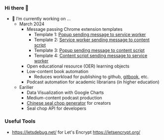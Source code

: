 ### Hi there 👋

- 🔭 I’m currently working on ...
  + March 2024
    + Message passing Chrome extension templates
      + Template 1: [Popup sending message to service worker][mp1]
      + Template 2: [Service worker sending message to content script][mp2]
      + Template 3: [Popup sending message to content script][mp3]
      + Template 4: [Content script sending message to service worker][mp4]
    + Open educational resource (OER) learning objects
    + Low-content book automation
      + Reduces workload for publishing to github, [gitbook](https://www.gitbook.com/), etc.
    + Podcast automation for academic librarians (in higher education)
  + Earilier
    * Data Visualization with Google Charts
    * Medium-content podcast production
    * [Chinese seal chop generator][chop] for creators
    * Seal chop API for developers

### Useful Tools
  + https://letsdebug.net/ for Let's Encrypt https://letsencrypt.org/

[chop]: https://new.sealchop.com/create/index.html
[capi]: https://about.sealchop.com
[mp1]: https://github.com/dofufa/chrome-message-passing-1
[mp2]: https://github.com/dofufa/chrome-message-passing-2
[mp3]: https://github.com/dofufa/chrome-message-passing-3
[mp4]: https://github.com/dofufa/chrome-message-passing-4
<!--

**dofufa/dofufa** is a ✨ _special_ ✨ repository because its `README.md` (this file) appears on your GitHub profile.

Here are some ideas to get you started:

- 🔭 I’m currently working on ...
- 🌱 I’m currently learning ...
- 👯 I’m looking to collaborate on ...
- 🤔 I’m looking for help with ...
- 💬 Ask me about ...
- 📫 How to reach me: ...
- 😄 Pronouns: ...
- ⚡ Fun fact: ...
-->
